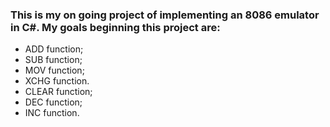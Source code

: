 ### This is my on going project of implementing an 8086 emulator in C#. My goals beginning this project are:
- ADD function;
- SUB function;
- MOV function;
- XCHG function.
- CLEAR function;
- DEC function;
- INC function.


